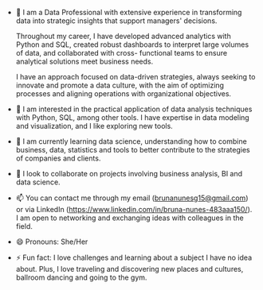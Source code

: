 - 👋 I am a Data Professional with extensive experience in transforming data into strategic insights that support managers' decisions. 

    Throughout my career, I have developed advanced analytics with Python and SQL, created robust dashboards to interpret large volumes of data, and collaborated with cross-      functional teams to ensure analytical solutions meet business needs.

    I have an approach focused on data-driven strategies, always seeking to innovate and promote a data culture, with the aim of optimizing processes and aligning operations with organizational objectives.
- 👀 I am interested in the practical application of data analysis techniques with Python, SQL, among other tools. I have expertise in data modeling and visualization, and I like exploring new tools.
- 🌱 I am currently learning data science, understanding how to combine business, data, statistics and tools to better contribute to the strategies of companies and clients.
- 💞️ I look to collaborate on projects involving business analysis, BI and data science.
- 📫 You can contact me through my email (brunanunesg15@gmail.com) or via LinkedIn (https://www.linkedin.com/in/bruna-nunes-483aaa150/). I am open to networking and exchanging ideas with colleagues in the field.
- 😄 Pronouns: She/Her
- ⚡ Fun fact: I love challenges and learning about a subject I have no idea about. Plus, I love traveling and discovering new places and cultures, ballroom dancing and going to the gym.

<!---
databru/databru is a ✨ special ✨ repository because its `README.md` (this file) appears on your GitHub profile.
You can click the Preview link to take a look at your changes.
--->
